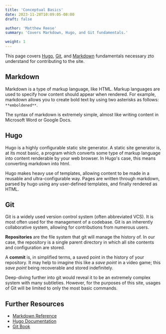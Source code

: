 ```yaml
---
title: 'Conceptual Basics'
date: 2023-11-28T10:09:05-08:00
draft: false

author: 'Matthew Reese'
summary: 'Covers Markdown, Hugo, and Git fundamentals.'

weight: 1
---
```


This page covers [Hugo](#Hugo), [Git](#Git), and [Markdown](#Markdown) fundamentals necessary zto understand for contributing to the site.

## Markdown
Markdown is a type of markup language, like HTML. Markup languages are used to specify how content should appear when rendered. For example, markdown allows you to create bold text by using two asterisks as follows: `**emboldened**`.

The syntax of markdown is extremely simple, almost like writing content in Microsoft Word or Google Docs.

## Hugo
Hugo is a highly configurable static site generator. A static site generator is, at its most basic, a program which converts some type of markup language into content renderable by your web browser. In Hugo's case, this means converting markdown into html.

Hugo makes heavy use of templates, allowing content to be made in a reusable and ultra-configurable way. Pages are written through markdown, parsed by hugo using any user-defined templates, and finally rendered as HTML.

## Git
Git is a widely used version control system \(often abbreviated VCS\). It is most often used for the management of a codebase. Git is an inherently collaborative system, allowing for contributions from numerous users.

**Repositories** are the file system that git will manage the history of. In our case, the repository is a single parent directory in which all site contents and configuration are stored.

A **commit** is, in simplified terms, a saved point in the history of your repository. It may help to imagine this like a *save point* in a video game; this *save point* being recoverable and stored indefinitely.

Deep-diving further into git would reveal it to be an extremely complex system with many subtleties. However, for the purposes of this site, usages of Git will be limited to only the most basic commands.

## Further Resources
- [Markdown Reference](/reference/markdown)
- [Hugo Documentation](https://gohugo.io/documentation/)
- [Git Book](https://git-scm.com/book/en/v2)